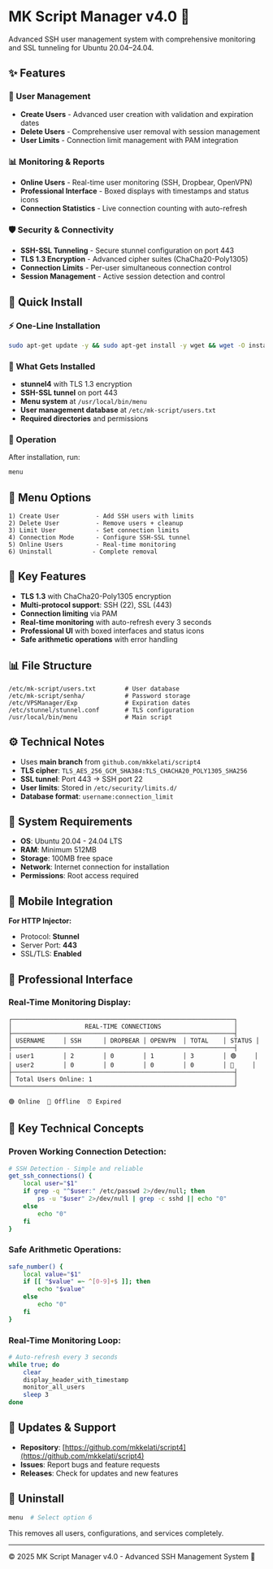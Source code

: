 # MK Script Manager v4.0 🚀

Advanced SSH user management system with comprehensive monitoring and SSL tunneling for Ubuntu 20.04–24.04.

## ✨ Features

### 🔐 User Management
- **Create Users** - Advanced user creation with validation and expiration dates
- **Delete Users** - Comprehensive user removal with session management
- **User Limits** - Connection limit management with PAM integration

### 📊 Monitoring & Reports
- **Online Users** - Real-time user monitoring (SSH, Dropbear, OpenVPN)
- **Professional Interface** - Boxed displays with timestamps and status icons
- **Connection Statistics** - Live connection counting with auto-refresh

### 🛡️ Security & Connectivity
- **SSH-SSL Tunneling** - Secure stunnel configuration on port 443
- **TLS 1.3 Encryption** - Advanced cipher suites (ChaCha20-Poly1305)
- **Connection Limits** - Per-user simultaneous connection control
- **Session Management** - Active session detection and control

## 🚀 Quick Install

### ⚡ One-Line Installation
```bash
sudo apt-get update -y && sudo apt-get install -y wget && wget -O install.sh https://raw.githubusercontent.com/mkkelati/script4/main/install.sh && sudo bash install.sh
```

### 🎯 What Gets Installed
- **stunnel4** with TLS 1.3 encryption
- **SSH-SSL tunnel** on port 443
- **Menu system** at `/usr/local/bin/menu`
- **User management database** at `/etc/mk-script/users.txt`
- **Required directories** and permissions

### 🔧 Operation
After installation, run:
```bash
menu
```

## 📱 Menu Options
```
1) Create User          - Add SSH users with limits
2) Delete User          - Remove users + cleanup
3) Limit User           - Set connection limits
4) Connection Mode      - Configure SSH-SSL tunnel
5) Online Users         - Real-time monitoring
6) Uninstall           - Complete removal
```

## 🔐 Key Features
- **TLS 1.3** with ChaCha20-Poly1305 encryption
- **Multi-protocol support**: SSH (22), SSL (443)
- **Connection limiting** via PAM
- **Real-time monitoring** with auto-refresh every 3 seconds
- **Professional UI** with boxed interfaces and status icons
- **Safe arithmetic operations** with error handling

## 📊 File Structure
```
/etc/mk-script/users.txt        # User database
/etc/mk-script/senha/           # Password storage
/etc/VPSManager/Exp             # Expiration dates
/etc/stunnel/stunnel.conf       # TLS configuration
/usr/local/bin/menu             # Main script
```

## ⚙️ Technical Notes
- Uses **main branch** from `github.com/mkkelati/script4`
- **TLS cipher**: `TLS_AES_256_GCM_SHA384:TLS_CHACHA20_POLY1305_SHA256`
- **SSL tunnel**: Port 443 → SSH port 22
- **User limits**: Stored in `/etc/security/limits.d/`
- **Database format**: `username:connection_limit`

## 🔧 System Requirements

- **OS**: Ubuntu 20.04 - 24.04 LTS
- **RAM**: Minimum 512MB
- **Storage**: 100MB free space
- **Network**: Internet connection for installation
- **Permissions**: Root access required

## 📱 Mobile Integration

**For HTTP Injector:**
- Protocol: **Stunnel**
- Server Port: **443**
- SSL/TLS: **Enabled**

## 🎨 Professional Interface

### Real-Time Monitoring Display:
```
┌─────────────────────────────────────────────────────────────┐
│                    REAL-TIME CONNECTIONS                    │
├─────────────────────────────────────────────────────────────┤
│ USERNAME     │ SSH      │ DROPBEAR │ OPENVPN  │ TOTAL    │ STATUS │
├─────────────────────────────────────────────────────────────┤
│ user1        │ 2        │ 0        │ 1        │ 3        │ 🟢     │
│ user2        │ 0        │ 0        │ 0        │ 0        │ 🔴     │
├─────────────────────────────────────────────────────────────┤
│ Total Users Online: 1                                       │
└─────────────────────────────────────────────────────────────┘

🟢 Online  🔴 Offline  ⏰ Expired
```

## 🔧 Key Technical Concepts

### Proven Working Connection Detection:
```bash
# SSH Detection - Simple and reliable
get_ssh_connections() {
    local user="$1"
    if grep -q "^$user:" /etc/passwd 2>/dev/null; then
        ps -u "$user" 2>/dev/null | grep -c sshd || echo "0"
    else
        echo "0"
    fi
}
```

### Safe Arithmetic Operations:
```bash
safe_number() {
    local value="$1"
    if [[ "$value" =~ ^[0-9]+$ ]]; then
        echo "$value"
    else
        echo "0"
    fi
}
```

### Real-Time Monitoring Loop:
```bash
# Auto-refresh every 3 seconds
while true; do
    clear
    display_header_with_timestamp
    monitor_all_users
    sleep 3
done
```

## 🔄 Updates & Support

- **Repository**: [https://github.com/mkkelati/script4](https://github.com/mkkelati/script4)
- **Issues**: Report bugs and feature requests
- **Releases**: Check for updates and new features

## 🔄 Uninstall
```bash
menu  # Select option 6
```

This removes all users, configurations, and services completely.

---

© 2025 MK Script Manager v4.0 - Advanced SSH Management System 🚀
